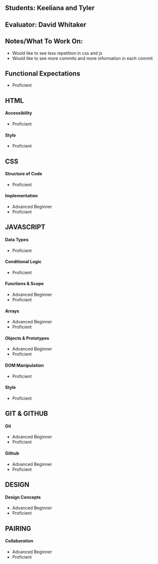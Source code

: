 ## Students: Keeliana and Tyler
## Evaluator: David Whitaker
## Notes/What To Work On:

* Would like to see less repetition in css and js
* Would like to see more commits and more information in each commit

## Functional Expectations

* Proficient  

## HTML

#### Accessibility

* Proficient  

#### Style

* Proficient  

## CSS

#### Structure of Code

* Proficient  

#### Implementation

* Advanced Beginner  
* Proficient  

## JAVASCRIPT

#### Data Types

* Proficient  

#### Conditional Logic

* Proficient  

#### Functions & Scope

* Advanced Beginner  
* Proficient  

#### Arrays

* Advanced Beginner  
* Proficient  

#### Objects & Prototypes

* Advanced Beginner  
* Proficient  

#### DOM Manipulation

* Proficient  

#### Style

* Proficient  

## GIT & GITHUB

#### Git

* Advanced Beginner  
* Proficient  

#### Github

* Advanced Beginner  
* Proficient  

## DESIGN

#### Design Concepts

* Advanced Beginner  
* Proficient  

## PAIRING

#### Collaboration

* Advanced Beginner  
* Proficient  
